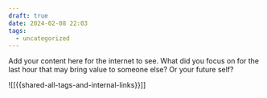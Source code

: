 ```yaml
---
draft: true
date: 2024-02-08 22:03
tags:
  - uncategorized
---
```



Add your content here for the internet to see.
What did you focus on for the last hour that may bring value to someone else? Or your future self?

![[{{shared-all-tags-and-internal-links}}]]




